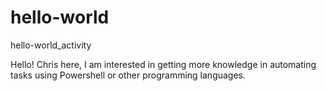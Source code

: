 # hello-world
hello-world_activity

Hello!
Chris here, I am interested in getting more knowledge in automating tasks using Powershell or other programming languages.
